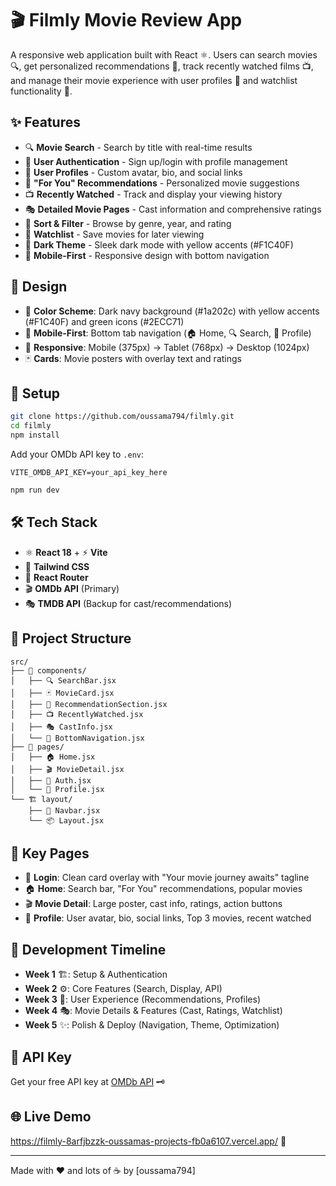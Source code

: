# 🎬 Filmly Movie Review App

A responsive web application built with React ⚛️. Users can search movies 🔍, get personalized recommendations 🎯, track recently watched films 📺, and manage their movie experience with user profiles 👤 and watchlist functionality 📝.

## ✨ Features

- 🔍 **Movie Search** - Search by title with real-time results
- 🔐 **User Authentication** - Sign up/login with profile management
- 👤 **User Profiles** - Custom avatar, bio, and social links
- 🎯 **"For You" Recommendations** - Personalized movie suggestions
- 📺 **Recently Watched** - Track and display your viewing history
- 🎭 **Detailed Movie Pages** - Cast information and comprehensive ratings
- 🔧 **Sort & Filter** - Browse by genre, year, and rating
- 📝 **Watchlist** - Save movies for later viewing
- 🌙 **Dark Theme** - Sleek dark mode with yellow accents (#F1C40F)
- 📱 **Mobile-First** - Responsive design with bottom navigation

## 🎨 Design

- 🎨 **Color Scheme**: Dark navy background (#1a202c) with yellow accents (#F1C40F) and green icons (#2ECC71)
- 📱 **Mobile-First**: Bottom tab navigation (🏠 Home, 🔍 Search, 👤 Profile)
- 📐 **Responsive**: Mobile (375px) → Tablet (768px) → Desktop (1024px)
- 🃏 **Cards**: Movie posters with overlay text and ratings

## 🚀 Setup

```bash
git clone https://github.com/oussama794/filmly.git
cd filmly
npm install
```
Add your OMDb API key to `.env`:
```
VITE_OMDB_API_KEY=your_api_key_here 
```

```bash
npm run dev
```

## 🛠️ Tech Stack

- ⚛️ **React 18** + ⚡ **Vite**
- 🎨 **Tailwind CSS**
- 🧭 **React Router**
- 🎬 **OMDb API** (Primary)
- 🎭 **TMDB API** (Backup for cast/recommendations)

## 📁 Project Structure

```
src/
├── 🧩 components/
│   ├── 🔍 SearchBar.jsx
│   ├── 🃏 MovieCard.jsx
│   ├── 🎯 RecommendationSection.jsx
│   ├── 📺 RecentlyWatched.jsx
│   ├── 🎭 CastInfo.jsx
│   └── 🧭 BottomNavigation.jsx
├── 📄 pages/
│   ├── 🏠 Home.jsx
│   ├── 🎬 MovieDetail.jsx
│   ├── 🔐 Auth.jsx
│   └── 👤 Profile.jsx
└── 🏗️ layout/
    ├── 🧭 Navbar.jsx
    └── 📦 Layout.jsx
```

## 📱 Key Pages

- 🔐 **Login**: Clean card overlay with "Your movie journey awaits" tagline
- 🏠 **Home**: Search bar, "For You" recommendations, popular movies
- 🎬 **Movie Detail**: Large poster, cast info, ratings, action buttons
- 👤 **Profile**: User avatar, bio, social links, Top 3 movies, recent watched

## 📅 Development Timeline

- **Week 1** 🏗️: Setup & Authentication
- **Week 2** ⚙️: Core Features (Search, Display, API)
- **Week 3** 🎯: User Experience (Recommendations, Profiles)
- **Week 4** 🎭: Movie Details & Features (Cast, Ratings, Watchlist)
- **Week 5** ✨: Polish & Deploy (Navigation, Theme, Optimization)

## 🔗 API Key

Get your free API key at [OMDb API](https://www.omdbapi.com/apikey.aspx) 🗝️

## 🌐 Live Demo

https://filmly-8arfjbzzk-oussamas-projects-fb0a6107.vercel.app/ 🚀

---

Made with ❤️ and lots of ☕ by [oussama794]